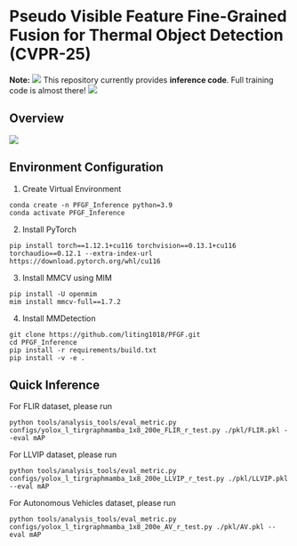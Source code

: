 # Pseudo Visible Feature Fine-Grained Fusion for Thermal Object Detection (CVPR-25)
**Note:** ![](./figs/almost.png) This repository currently provides **inference code**. Full training code is almost there! ![](./figs/almost.png)
## Overview
![](./figs/overview.png)
## Environment Configuration
1. Create Virtual Environment
```
conda create -n PFGF_Inference python=3.9
conda activate PFGF_Inference
```
2. Install PyTorch
```
pip install torch==1.12.1+cu116 torchvision==0.13.1+cu116 torchaudio==0.12.1 --extra-index-url https://download.pytorch.org/whl/cu116
```
3. Install MMCV using MIM
```
pip install -U openmim
mim install mmcv-full==1.7.2
```
4. Install MMDetection
```
git clone https://github.com/liting1018/PFGF.git
cd PFGF_Inference
pip install -r requirements/build.txt
pip install -v -e .
```
## Quick Inference
For FLIR dataset, please run
```
python tools/analysis_tools/eval_metric.py configs/yolox_l_tirgraphmamba_1x8_200e_FLIR_r_test.py ./pkl/FLIR.pkl --eval mAP
```

For LLVIP dataset, please run
```
python tools/analysis_tools/eval_metric.py configs/yolox_l_tirgraphmamba_1x8_200e_LLVIP_r_test.py ./pkl/LLVIP.pkl --eval mAP
``` 

For Autonomous Vehicles dataset, please run
```
python tools/analysis_tools/eval_metric.py configs/yolox_l_tirgraphmamba_1x8_200e_AV_r_test.py ./pkl/AV.pkl --eval mAP
``` 
